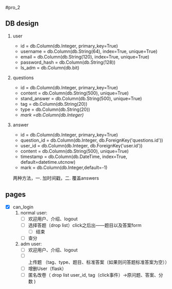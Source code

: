 #pro_2

## DB design

1. user
    - id = db.Column(db.Integer, primary_key=True)
    - username = db.Column(db.String(64), index=True, unique=True)
    - email = db.Column(db.String(120), index=True, unique=True)
    - password_hash = db.Column(db.String(128))
    - Is_adm = db.Column(db.bit)

2. questions
    - id = db.Column(db.Integer, primary_key=True)
    - content = db.Column(db.String(500), unique=True)
    - stand_answer = db.Column(db.String(500), unique=True)
    - tag = db.Column(db.String(20))
    - type = db.Column(db.String(20))
    - *mark =db.Column(db.Integer)*

3. answer
    - id = db.Column(db.Integer, primary_key=True)
    - question_id = db.Column(db.Integer, db.ForeignKey('questions.id'))
    - user_id = db.Column(db.Integer, db.ForeignKey('user.id'))
    - content = db.Column(db.String(500), unique=True)
    - timestamp = db.Column(db.DateTime, index=True, default=datetime.utcnow)
    - mark = db.Column(db.Integer,default=-1)

    两种方法，一. 加时间戳，二. 覆盖answers

## pages

- [X] can_login
    1. normal user:
        - [ ] 欢迎用户、介绍、logout
        - [ ] 选择答题（drop list）click之后出——题目以及答案form
            - [ ] 结束
        - [ ] 查分
    2. adm user:
        - [ ] 欢迎用户、介绍、logout
        - [ ] 上传题 （tag、type、题目、标准答案（如果则问答题标准答案为空））
        - [ ] 增删User（flask）
        - [ ] 匿名改卷（ drop list user_id, tag（click事件）->原问题、答案、分数 )
